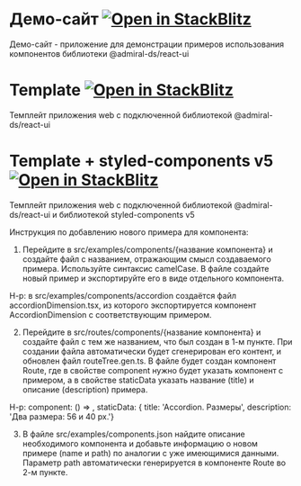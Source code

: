 # Демо-сайт [![Open in StackBlitz](https://developer.stackblitz.com/img/open_in_stackblitz_small.svg)](https://stackblitz.com/github/AdmiralDS/web-app-vite-admiral?file=src%2FApp.tsx)

Демо-сайт - приложение для демонстрации примеров использования компонентов библиотеки @admiral-ds/react-ui

# Template [![Open in StackBlitz](https://developer.stackblitz.com/img/open_in_stackblitz_small.svg)](https://stackblitz.com/github/AdmiralDS/web-app-vite-admiral/tree/template?file=src%2FApp.tsx)

Темплейт приложения web с подключенной библиотекой @admiral-ds/react-ui

# Template + styled-components v5 [![Open in StackBlitz](https://developer.stackblitz.com/img/open_in_stackblitz_small.svg)](https://stackblitz.com/github/AdmiralDS/web-app-vite-admiral/tree/styled-components-v5?file=src%2FApp.tsx)

Темплейт приложения web с подключенной библиотекой @admiral-ds/react-ui и библиотекой styled-components v5

Инструкция по добавлению нового примера для компонента:

1. Перейдите в src/examples/components/{название компонента} и создайте файл с названием, отражающим смысл создаваемого примера. Используйте синтаксис camelCase. В файле создайте новый пример и экспортируйте его в виде отдельного компонента.

Н-р: в src/examples/components/accordion создаётся файл accordionDimension.tsx, из которого экспортируется компонент AccordionDimension с соответствующим примером.

2. Перейдите в src/routes/components/{название компонента} и создайте файл с тем же названием, что был создан в 1-м пункте. При создании файла автоматически будет сгенерирован его контент, и обновлен файл routeTree.gen.ts. В файле будет создан компонент Route, где в свойстве component нужно будет указать компонент с примером, а в свойстве staticData указать название (title) и описание (description) примера.

Н-р: component: () => <AccordionDimension />, staticData: { title: 'Accordion. Размеры', description: 'Два размера: 56 и 40 px.'}

3. В файле src/examples/components.json найдите описание необходимого компонента и добавьте информацию о новом примере (name и path) по аналогии с уже имеющимися данными. Параметр path автоматически генерируется в компоненте Route во 2-м пункте.
